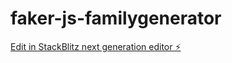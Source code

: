 # faker-js-familygenerator

[Edit in StackBlitz next generation editor ⚡️](https://stackblitz.com/~/github.com/otoniel-isidoro/faker-js-familygenerator)